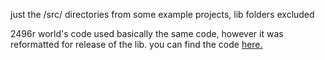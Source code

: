 just the /src/ directories from some example projects, lib folders excluded

2496r world's code used basically the same code, however it was reformatted for release of the lib. you can find the code <a href= "https://github.com/8pxl/2496r-2022-2023/tree/main/v3/src">here.<a/>
